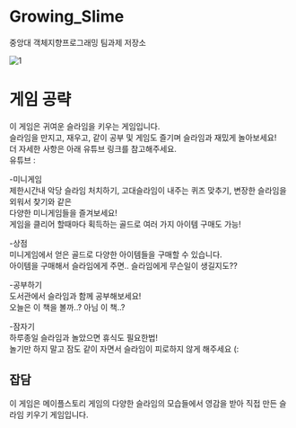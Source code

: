 # Growing_Slime
중앙대 객체지향프로그래밍 팀과제 저장소

![1](https://user-images.githubusercontent.com/55347374/101269025-3734a900-37ad-11eb-9230-047f8e54f280.png)
# 게임 공략
이 게임은 귀여운 슬라임을 키우는 게임입니다.  
슬라임을 만지고, 재우고, 같이 공부 및 게임도 즐기며 슬라임과 재밌게 놀아보세요!  
더 자세한 사항은 아래 유튜브 링크를 참고해주세요.  
유튜브 : 

-미니게임  
제한시간내 악당 슬라임 처치하기, 고대슬라임이 내주는 퀴즈 맞추기, 변장한 슬라임을 외워서 찾기와 같은  
다양한 미니게임들을 즐겨보세요!   
게임을 클리어 할때마다 획득하는 골드로 여러 가지 아이템 구매도 가능!
  
-상점  
미니게임에서 얻은 골드로 다양한 아이템들을 구매할 수 있습니다.  
아이템을 구매해서 슬라임에게 주면.. 슬라임에게 무슨일이 생길지도??  
  
-공부하기  
도서관에서 슬라임과 함께 공부해보세요!  
오늘은 이 책을 볼까..? 아님 이 책..?  
  
-잠자기  
하루종일 슬라임과 놀았으면 휴식도 필요한법!  
놀기만 하지 말고 잠도 같이 자면서 슬라임이 피로하지 않게 해주세요 (:  
  
## 잡담
이 게임은 메이플스토리 게임의 다양한 슬라임의 모습들에서 영감을 받아 직접 만든 슬라임 키우기 게임입니다.
